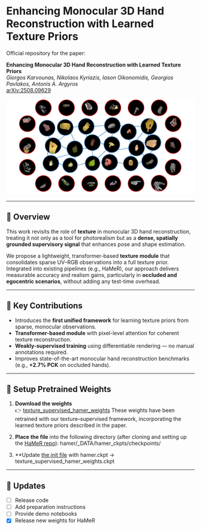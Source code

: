 # Enhancing Monocular 3D Hand Reconstruction with Learned Texture Priors  

Official repository for the paper:  

**Enhancing Monocular 3D Hand Reconstruction with Learned Texture Priors**  
*Giorgos Karvounas, Nikolaos Kyriazis, Iason Oikonomidis, Georgios Pavlakos, Antonis A. Argyros*  
[arXiv:2508.09629](https://arxiv.org/abs/2508.09629v1)  


<p align="center">
  <img src="assets/teaser.png" alt="Teaser Figure" width="700"/>
</p>

---

## 📌 Overview  
This work revisits the role of **texture** in monocular 3D hand reconstruction, treating it not only as a tool for photorealism but as a **dense, spatially grounded supervisory signal** that enhances pose and shape estimation.  

We propose a lightweight, transformer-based **texture module** that consolidates sparse UV–RGB observations into a full texture prior. Integrated into existing pipelines (e.g., HaMeR), our approach delivers measurable accuracy and realism gains, particularly in **occluded and egocentric scenarios**, without adding any test-time overhead.  

---

## 🚀 Key Contributions  
- Introduces the **first unified framework** for learning texture priors from sparse, monocular observations.  
- **Transformer-based module** with pixel-level attention for coherent texture reconstruction.  
- **Weakly-supervised training** using differentiable rendering — no manual annotations required.  
- Improves state-of-the-art monocular hand reconstruction benchmarks (e.g., **+2.7% PCK** on occluded hands).  

---

## 🔧 Setup Pretrained Weights

1. **Download the weights**  
   👉 [texture_supervised_hamer_weights](http://cvrlcode.ics.forth.gr/web_share/gkarv/texture_supervised_hamer_weights.ckpt)
   These weights have been retrained with our texture–supervised framework, incorporating the learned texture priors described in the paper.

2. **Place the file** into the following directory (after cloning and setting up the [HaMeR repo](https://github.com/geopavlakos/hamer)): hamer/_DATA/hamer_ckpts/checkpoints/

2. **Update [the init file](https://github.com/geopavlakos/hamer/blob/091de2a07b5414a2f9373d2bec368b8c979883b6/hamer/models/__init__.py#L31) with hamer.ckpt -> texture_supervised_hamer_weights.ckpt


---

## 📢 Updates  
- [ ] Release code  
- [ ] Add preparation instructions  
- [ ] Provide demo notebooks  
- [x] Release new weights for HaMeR  
